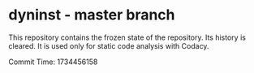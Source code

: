 # dyninst - master branch

This repository contains the frozen state of the repository.
Its history is cleared. It is used only for static code
analysis with Codacy.

Commit Time: 1734456158